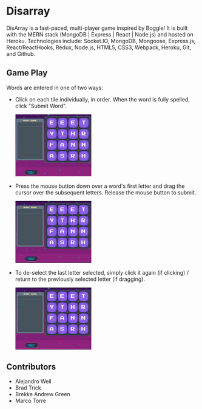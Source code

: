 # Disarray
DisArray is a fast-paced, multi-player game inspired by Boggle! It is built with the MERN stack (MongoDB | Express | React | Node.js) and hosted on Heroku. Technologies include: Socket.IO, MongoDB, Mongoose, Express.js, React/ReactHooks, Redux, Node.js, HTML5, CSS3, Webpack, Heroku, Git, and Github.

## Game Play
Words are entered in one of two ways:

* Click on each tile individually, in order. When the word is fully spelled, click "Submit Word".

     <img src= "README_assets/ClickWordsmall.gif" width="200">

* Press the mouse button down over a word's first letter and drag the cursor over the subsequent letters. Release the mouse button to submit.

     <img src= "README_assets/DragWordsmall.gif" width="200">

* To de-select the last letter selected, simply click it again (if clicking) / return to the previously selected letter (if dragging).

     <img src= "README_assets/DragReverse.gif" width="200">

## Contributors
* Alejandro Weil
* Brad Trick
* Brekke Andrew Green
* Marco Torre

